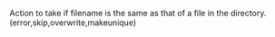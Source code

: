 Action to take if filename is the same as that of a file in the directory. (error,skip,overwrite,makeunique)